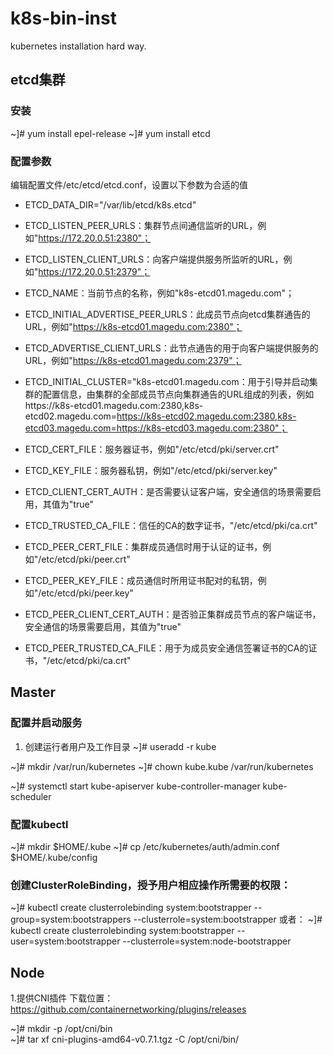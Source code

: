 # k8s-bin-inst
kubernetes installation hard way.

## etcd集群
### 安装
~]# yum install epel-release
~]# yum install etcd

### 配置参数
编辑配置文件/etc/etcd/etcd.conf，设置以下参数为合适的值

* ETCD_DATA_DIR="/var/lib/etcd/k8s.etcd"
* ETCD_LISTEN_PEER_URLS：集群节点间通信监听的URL，例如"https://172.20.0.51:2380"；
* ETCD_LISTEN_CLIENT_URLS：向客户端提供服务所监听的URL，例如"https://172.20.0.51:2379"；
* ETCD_NAME：当前节点的名称，例如"k8s-etcd01.magedu.com"；

* ETCD_INITIAL_ADVERTISE_PEER_URLS：此成员节点向etcd集群通告的URL，例如"https://k8s-etcd01.magedu.com:2380"；
* ETCD_ADVERTISE_CLIENT_URLS：此节点通告的用于向客户端提供服务的URL，例如"https://k8s-etcd01.magedu.com:2379"；
* ETCD_INITIAL_CLUSTER="k8s-etcd01.magedu.com：用于引导并启动集群的配置信息，由集群的全部成员节点向集群通告的URL组成的列表，例如https://k8s-etcd01.magedu.com:2380,k8s-etcd02.magedu.com=https://k8s-etcd02.magedu.com:2380,k8s-etcd03.magedu.com=https://k8s-etcd03.magedu.com:2380"；

* ETCD_CERT_FILE：服务器证书，例如"/etc/etcd/pki/server.crt"
* ETCD_KEY_FILE：服务器私钥，例如"/etc/etcd/pki/server.key"
* ETCD_CLIENT_CERT_AUTH：是否需要认证客户端，安全通信的场景需要启用，其值为"true"
* ETCD_TRUSTED_CA_FILE：信任的CA的数字证书，"/etc/etcd/pki/ca.crt"
* ETCD_PEER_CERT_FILE：集群成员通信时用于认证的证书，例如"/etc/etcd/pki/peer.crt"
* ETCD_PEER_KEY_FILE：成员通信时所用证书配对的私钥，例如"/etc/etcd/pki/peer.key"
* ETCD_PEER_CLIENT_CERT_AUTH：是否验正集群成员节点的客户端证书，安全通信的场景需要启用，其值为"true"
* ETCD_PEER_TRUSTED_CA_FILE：用于为成员安全通信签署证书的CA的证书，"/etc/etcd/pki/ca.crt"


## Master

### 配置并启动服务

1. 创建运行者用户及工作目录
~]# useradd -r kube

~]# mkdir /var/run/kubernetes
~]# chown kube.kube /var/run/kubernetes


~]# systemctl start kube-apiserver kube-controller-manager kube-scheduler


### 配置kubectl

~]# mkdir $HOME/.kube
~]# cp /etc/kubernetes/auth/admin.conf $HOME/.kube/config

### 创建ClusterRoleBinding，授予用户相应操作所需要的权限：

~]# kubectl create clusterrolebinding system:bootstrapper --group=system:bootstrappers --clusterrole=system:bootstrapper
或者：
~]# kubectl create clusterrolebinding system:bootstrapper --user=system:bootstrapper --clusterrole=system:node-bootstrapper

## Node

1.提供CNI插件
下载位置：https://github.com/containernetworking/plugins/releases
    
~]# mkdir -p /opt/cni/bin    
~]# tar xf cni-plugins-amd64-v0.7.1.tgz -C /opt/cni/bin/



